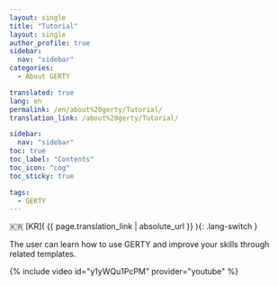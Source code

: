 ```yaml
---
layout: single
title: "Tutorial"
layout: single
author_profile: true
sidebar:
  nav: "sidebar"
categories:
  - About GERTY

translated: true
lang: en
permalink: /en/about%20gerty/Tutorial/
translation_link: /about%20gerty/Tutorial/

sidebar:
  nav: "sidebar"
toc: true
toc_label: "Contents"
toc_icon: "cog"
toc_sticky: true

tags: 
  - GERTY
---
```


:kr: [KR]( {{ page.translation_link | absolute_url }} ){: .lang-switch }

The user can learn how to use GERTY and improve your skills through related templates.

{% include video id="y1yWQu1PcPM" provider="youtube" %}